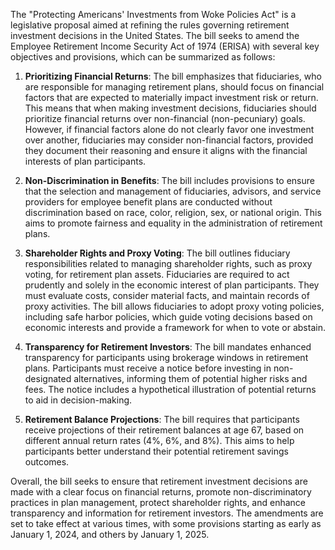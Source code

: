 The "Protecting Americans' Investments from Woke Policies Act" is a legislative proposal aimed at refining the rules governing retirement investment decisions in the United States. The bill seeks to amend the Employee Retirement Income Security Act of 1974 (ERISA) with several key objectives and provisions, which can be summarized as follows:

1. **Prioritizing Financial Returns**: The bill emphasizes that fiduciaries, who are responsible for managing retirement plans, should focus on financial factors that are expected to materially impact investment risk or return. This means that when making investment decisions, fiduciaries should prioritize financial returns over non-financial (non-pecuniary) goals. However, if financial factors alone do not clearly favor one investment over another, fiduciaries may consider non-financial factors, provided they document their reasoning and ensure it aligns with the financial interests of plan participants.

2. **Non-Discrimination in Benefits**: The bill includes provisions to ensure that the selection and management of fiduciaries, advisors, and service providers for employee benefit plans are conducted without discrimination based on race, color, religion, sex, or national origin. This aims to promote fairness and equality in the administration of retirement plans.

3. **Shareholder Rights and Proxy Voting**: The bill outlines fiduciary responsibilities related to managing shareholder rights, such as proxy voting, for retirement plan assets. Fiduciaries are required to act prudently and solely in the economic interest of plan participants. They must evaluate costs, consider material facts, and maintain records of proxy activities. The bill allows fiduciaries to adopt proxy voting policies, including safe harbor policies, which guide voting decisions based on economic interests and provide a framework for when to vote or abstain.

4. **Transparency for Retirement Investors**: The bill mandates enhanced transparency for participants using brokerage windows in retirement plans. Participants must receive a notice before investing in non-designated alternatives, informing them of potential higher risks and fees. The notice includes a hypothetical illustration of potential returns to aid in decision-making.

5. **Retirement Balance Projections**: The bill requires that participants receive projections of their retirement balances at age 67, based on different annual return rates (4%, 6%, and 8%). This aims to help participants better understand their potential retirement savings outcomes.

Overall, the bill seeks to ensure that retirement investment decisions are made with a clear focus on financial returns, promote non-discriminatory practices in plan management, protect shareholder rights, and enhance transparency and information for retirement investors. The amendments are set to take effect at various times, with some provisions starting as early as January 1, 2024, and others by January 1, 2025.